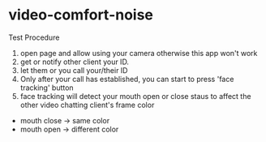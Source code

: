 video-comfort-noise
===================

Test Procedure
1) open page and allow using your camera otherwise this app won't work
2) get or notify other client your ID.
3) let them or you call your/their ID
4) Only after your call has established, you can start to press 'face tracking' button
5) face tracking will detect your mouth open or close staus to affect the other video chatting client's frame color
* mouth close -> same color
* mouth open -> different color

